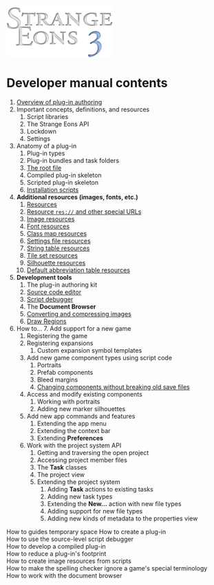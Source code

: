 ![Strange Eons 3](images/se3-header.png)

# Developer manual contents

1. [Overview of plug-in authoring](dm-overview.md)
2. Important concepts, definitions, and resources
   1. Script libraries
   2. The Strange Eons API
   3. Lockdown
   4. Settings
3. Anatomy of a plug-in
   1. Plug-in types
   2. Plug-in bundles and task folders
   3. [The root file](dm-eons-plugin.md)
   4. Compiled plug-in skeleton
   5. Scripted plug-in skeleton
   6. [Installation scripts](dm-installation-script.md)
4. **Additional resources (images, fonts, etc.)**
   1. [Resources](dm-resources.md)
   2. [Resource `res://` and other special URLs](dm-special-urls.md)
   3. [Image resources](dm-res-image.md)
   4. [Font resources](dm-res-font.md)
   5. [Class map resources](dm-res-classmap.md)
   6. [Settings file resources](dm-res-settings.md)
   7. [String table resources](dm-res-string-table.md)
   8. [Tile set resources](dm-res-tile-set.md)
   9. [Silhouette resources](dm-res-silhouette.md)
   10. [Default abbreviation table resources](dm-res-abbrv-table.md)
5. **Development tools**
   1. The plug-in authoring kit
   2. [Source code editor](dm-code-editor.md)
   3. [Script debugger](dm-debugger.md)
   4. The **Document Browser**
   5. [Converting and compressing images](dm-convert-image.md)
   6. [Draw Regions](dm-draw-regions.md)
6. How to...
   7. Add support for a new game
      1. Registering the game
      2. Registering expansions
         1. Custom expansion symbol templates
   8. Add new game component types using script code
      1. Portraits
      2. Prefab components
      3. Bleed margins
      4. [Changing components without breaking old save files](dm-compatibility.md)
   9. Access and modify existing components
      1. Working with portraits
      2. Adding new marker silhouettes
   10. Add new app commands and features
       1. Extending the app menu
       2. Extending the context bar
       3. Extending **Preferences**
   11. Work with the project system API
       1. Getting and traversing the open project
       2. Accessing project member files
       3. The **Task** classes
       4. The project view
       5. Extending the project system
          1. Adding **Task** actions to existing tasks
          2. Adding new task types
          3. Extending the **New...** action with new file types
          4. Adding support for new file types
          5. Adding new kinds of metadata to the properties view







How to guides temporary space
How to create a plug-in  
How to use the source-level script debugger  
How to develop a compiled plug-in  
How to reduce a plug-in's footprint  
How to create image resources from scripts  
How to make the spelling checker ignore a game's special terminology  
How to work with the document browser  

